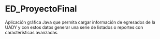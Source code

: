 # ED_ProyectoFinal
Aplicación gráfica Java que permita cargar información de egresados de la UADY y con estos datos generar una serie de listados o reportes con características avanzadas.

